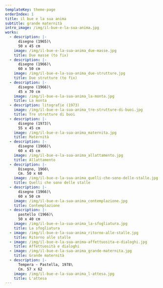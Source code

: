 ```yaml
---
templateKey: theme-page
orderIndex: 1
title: il bue e la sua anima
subtitle: grande maternità
intro_image: /img/il-bue-e-la-sua-anima.jpg
works:
  - description: |-
      disegno (1965)\
      50 x 45 cm
    image: /img/il-bue-e-la-sua-anima_due-masse.jpg
    title: Due masse (to fix)
  - description: |-
      disegno (1966)\
      60 x 50 cm
    image: /img/il-bue-e-la-sua-anima_due-strutture.jpg
    title: Due strutture (to fix)
  - description: |-
      disegno (1966)\
      45 x 70 cm
    image: /img/il-bue-e-la-sua-anima_la-monta.jpg
    title: La monta
  - description: litografie (1973)
    image: /img/il-bue-e-la-sua-anima_tre-strutture-di-buoi.jpg
    title: Tre strutture di buoi
  - description: |-
      disegno (1973)\
      55 x 45 cm
    image: /img/il-bue-e-la-sua-anima_maternita.jpg
    title: Maternità
  - description: |-
      disegno (1966)\
      60 x 45 cm
    image: /img/il-bue-e-la-sua-anima_allattamento.jpg
    title: Allattamento
  - description: |-
      Disegno, 1966\
      Cm. 50 x 60
    image: /img/il-bue-e-la-sua-anima_quelli-che-sono-delle-stalle.jpg
    title: Quelli che sono delle stalle
  - description: |-
      disegno (1966)\
      60 x 50 cm
    image: /img/il-bue-e-la-sua-anima_contemplazione.jpg
    title: Contemplazione
  - description: |-
      pastello (1966)\
      50 x 40 cm
    image: /img/il-bue-e-la-sua-anima_la-sfogliatura.jpg
    title: La sfogliatura
  - image: /img/il-bue-e-la-sua-anima_ritorno-alle-stalle.jpg
    title: Ritorno alle stalle
  - image: /img/il-bue-e-la-sua-anima-affettuosita-e-dialoghi.jpg
    title: Affettuosità e dialoghi
  - image: /img/il-bue-e-la-sua-anima_grande-maternita.jpg
    title: Grande maternità
  - description: |-
      Tempera - Pastella, 1978\
      Cm. 57 x 62
    image: /img/il-bue-e-la-sua-anima_l-attesa.jpg
    title: L'attesa
---
```


